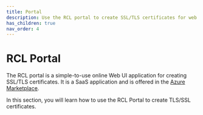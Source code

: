 ```yaml
---
title: Portal
description: Use the RCL portal to create SSL/TLS certificates for web sites / applications
has_children: true
nav_order: 4
---
```


# RCL Portal

The RCL portal is a simple-to-use online Web UI application for creating SSL/TLS certificates. It is a SaaS application and is offered in the [Azure Marketplace](https://azuremarketplace.microsoft.com/en-us/marketplace/apps/rayconsulting.002?tab=overview).

In this section, you will learn how to use the RCL Portal to create TLS/SSL certificates.